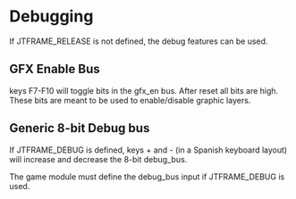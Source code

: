 # Debugging

If JTFRAME_RELEASE is not defined, the debug features can be used.

## GFX Enable Bus

keys F7-F10 will toggle bits in the gfx_en bus. After reset all bits are high. These bits are meant to be used to enable/disable graphic layers.

## Generic 8-bit Debug bus

If JTFRAME_DEBUG is defined, keys + and - (in a Spanish keyboard layout) will increase and decrease the 8-bit debug_bus.

The game module must define the debug_bus input if JTFRAME_DEBUG is used.